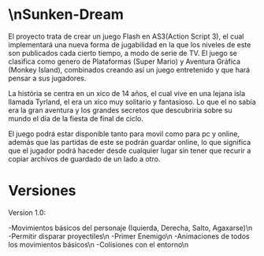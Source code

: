 \nSunken-Dream
============

El proyecto trata de crear un juego Flash en AS3(Action Script 3), el cual implementará una nueva forma de jugabilidad en la que los niveles de este son publicados cada cierto tiempo, a modo de serie de TV.
El juego se clasifica como genero de Plataformas (Super Mario) y Aventura Gráfica (Monkey Island), combinados creando así un juego entretenido y que hará pensar a sus jugadores.

La história se centra en un xico de 14 años, el cual vive en una lejana isla llamada Tyrland, el era un xico muy solitario y fantasioso. Lo que el no sabía era la gran aventura y los grandes secretos que descubriria sobre su mundo el día de la fiesta de final de ciclo.

El juego podrá estar disponible tanto para movil como para pc y online, además que las partidas de este se podrán guardar online, lo que significa que el jugador podrá haceder desde cualquier lugar sin tener que recurir a copiar archivos de guardado de un lado a otro.


Versiones
============

Version 1.0:

  -Movimientos básicos del personaje (Iquierda, Derecha, Salto, Agaxarse)\n
  -Permitir disparar proyectiles\n
  -Primer Enemigo\n
  -Animaciones de todos los movimientos básicos\n
  -Colisiones con el entorno\n
